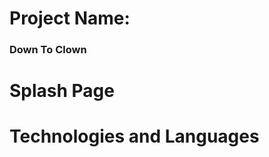 <div>
  <h1> Project Name:</h1>
  <h3>Down To Clown</h3>
</div>

<div>
  <h1>Splash Page</h1>
</div>

<div>
<h1>Technologies and Languages</h1>
<div>
<img src='https://img.shields.io/badge/HTML-239120?style=for-the-badge&logo=html5&logoColor=white' alt='' />
<img src='https://img.shields.io/badge/React-20232A?style=for-the-badge&logo=react&logoColor=61DAFB' alt=''/>
<img src='https://img.shields.io/badge/Redux-593D88?style=for-the-badge&logo=redux&logoColor=white' alt=''/>
<img src='https://img.shields.io/badge/JavaScript-F7DF1E?style=for-the-badge&logo=javascript&logoColor=black' alt=''/>
<img src='https://img.shields.io/badge/CSS-239120?&style=for-the-badge&logo=css3&logoColor=white' alt=''/>
<img src='https://img.shields.io/badge/SQLite-07405E?style=for-the-badge&logo=sqlite&logoColor=white' alt=''/>
<img src='https://img.shields.io/badge/Heroku-430098?style=for-the-badge&logo=heroku&logoColor=white' alt=''/>
<img src='https://img.shields.io/badge/PostgreSQL-316192?style=for-the-badge&logo=postgresql&logoColor=white' alt />
<img src='https://img.shields.io/badge/Express.js-404D59?style=for-the-badge' alt=''/>
</div>
</div>
